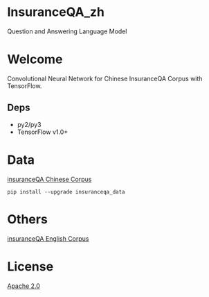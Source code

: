 # InsuranceQA_zh
Question and Answering Language Model

# Welcome
Convolutional Neural Network for Chinese InsuranceQA Corpus with TensorFlow.

## Deps
* py2/py3
* TensorFlow v1.0+

# Data
[insuranceQA Chinese Corpus](https://github.com/Samurais/insuranceqa-corpus-zh)

```
pip install --upgrade insuranceqa_data
```

# Others
[insuranceQA English Corpus](https://github.com/l11x0m7/InsuranceQA)

#  License
[Apache 2.0](./LICENSE)